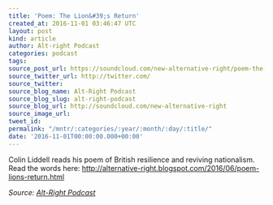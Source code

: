 ```yaml
---
title: 'Poem: The Lion&#39;s Return'
created_at: 2016-11-01 03:46:47 UTC
layout: post
kind: article
author: Alt-right Podcast
categories: podcast
tags: 
source_post_url: https://soundcloud.com/new-alternative-right/poem-the-lions-return
source_twitter_url: http://twitter.com/
source_twitter: 
source_blog_name: Alt-Right Podcast
source_blog_slug: alt-right-podcast
source_blog_url: http://soundcloud.com/new-alternative-right
source_image_url: 
tweet_id: 
permalink: "/mntr/:categories/:year/:month/:day/:title/"
date: '2016-11-01T00:00:00.000+00:00'
---
```

Colin Liddell reads his poem of British resilience and reviving nationalism. Read the words here: http://alternative-right.blogspot.com/2016/06/poem-lions-return.html<div class="">
    <i>Source: <a href="http://soundcloud.com/new-alternative-right">Alt-Right Podcast</a></i>
</div>
